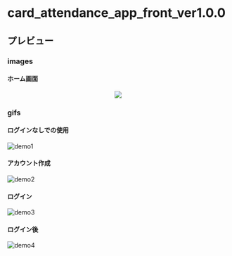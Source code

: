 # card_attendance_app_front_ver1.0.0

## プレビュー

### images
#### ホーム画面
<div display="flex">
  <p align="center">
    <img src="https://github.com/Fuyuki006/card_attendance_app_front_ver1.0.0/assets/125243602/90d711f7-b61b-4f12-aa7f-a6f352dd4953">
  </p>
</div>

### gifs

#### ログインなしでの使用
![demo1](https://github.com/Fuyuki006/card_attendance_app_front_ver1.0.0/assets/125243602/b46155f1-5585-45d2-a31a-92c7d5d7f7a2)

#### アカウント作成
![demo2](https://github.com/Fuyuki006/card_attendance_app_front_ver1.0.0/assets/125243602/16585ff9-ce0d-4b7d-8f77-03502e826bdb)

#### ログイン
![demo3](https://github.com/Fuyuki006/card_attendance_app_front_ver1.0.0/assets/125243602/804b0008-600b-4a76-ae47-e69cbb20d324)

#### ログイン後
![demo4](https://github.com/Fuyuki006/card_attendance_app_front_ver1.0.0/assets/125243602/f58d0fff-24fb-4678-a8c1-4f057bd475e6)



